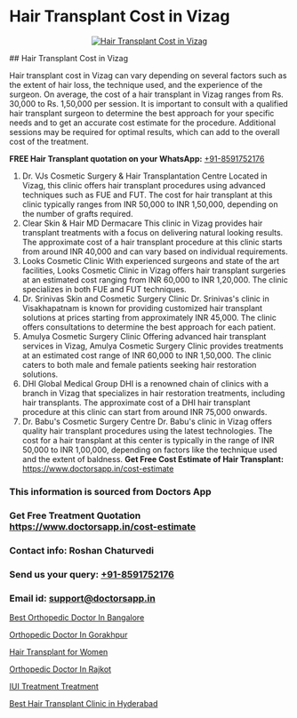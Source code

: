 # Hair Transplant Cost in Vizag

<p align="center">
  <a href="https://doctorsapp.co.in/treatment/hair-transplant">
    <img src="https://doctorsapp.co.in/uploads/treatment_image/transplant.jpg" alt="Hair Transplant Cost in Vizag">
  </a>
</p>
## Hair Transplant Cost in Vizag

Hair transplant cost in Vizag can vary depending on several factors such as the extent of hair loss, the technique used, and the experience of the surgeon. On average, the cost of a hair transplant in Vizag ranges from Rs. 30,000 to Rs. 1,50,000 per session. It is important to consult with a qualified hair transplant surgeon to determine the best approach for your specific needs and to get an accurate cost estimate for the procedure. Additional sessions may be required for optimal results, which can add to the overall cost of the treatment.

**FREE Hair Transplant quotation on your WhatsApp:**  [+91-8591752176](https://api.whatsapp.com/send?phone=8591752176)

1) Dr. VJs Cosmetic Surgery & Hair Transplantation Centre   Located in Vizag, this clinic offers hair transplant procedures using advanced techniques such as FUE and FUT. The cost for hair transplant at this clinic typically ranges from INR 50,000 to INR 1,50,000, depending on the number of grafts required.
2) Clear Skin & Hair MD Dermacare   This clinic in Vizag provides hair transplant treatments with a focus on delivering natural looking results. The approximate cost of a hair transplant procedure at this clinic starts from around INR 40,000 and can vary based on individual requirements.
3) Looks Cosmetic Clinic   With experienced surgeons and state of the art facilities, Looks Cosmetic Clinic in Vizag offers hair transplant surgeries at an estimated cost ranging from INR 60,000 to INR 1,20,000. The clinic specializes in both FUE and FUT techniques.
4) Dr. Srinivas Skin and Cosmetic Surgery Clinic   Dr. Srinivas's clinic in Visakhapatnam is known for providing customized hair transplant solutions at prices starting from approximately INR 45,000. The clinic offers consultations to determine the best approach for each patient.
5) Amulya Cosmetic Surgery Clinic   Offering advanced hair transplant services in Vizag, Amulya Cosmetic Surgery Clinic provides treatments at an estimated cost range of INR 60,000 to INR 1,50,000. The clinic caters to both male and female patients seeking hair restoration solutions.
6) DHI Global Medical Group   DHI is a renowned chain of clinics with a branch in Vizag that specializes in hair restoration treatments, including hair transplants. The approximate cost of a DHI hair transplant procedure at this clinic can start from around INR 75,000 onwards.
7) Dr. Babu's Cosmetic Surgery Centre   Dr. Babu's clinic in Vizag offers quality hair transplant procedures using the latest technologies. The cost for a hair transplant at this center is typically in the range of INR 50,000 to INR 1,00,000, depending on factors like the technique used and the extent of baldness.
**Get Free Cost Estimate of Hair Transplant:** https://www.doctorsapp.in/cost-estimate

### This information is sourced from Doctors App 
### Get Free Treatment Quotation https://www.doctorsapp.in/cost-estimate
### Contact info: Roshan Chaturvedi 
### Send us your query: [+91-8591752176](https://api.whatsapp.com/send?phone=8591752176) 
### Email id: support@doctorsapp.in

[Best Orthopedic Doctor In Bangalore](https://www.linkedin.com/pulse/best-orthopedic-doctor-bangalore-doctorsapp-united-arab-emirates-dn6ke?trackingId=lzz3wq6eLeDZAKWpJ7keQg%3D%3D&lipi=urn%3Ali%3Apage%3Ad_flagship3_company_admin%3Bc8cvKR%2BzQDObJJNC2LloLw%3D%3D)

[Orthopedic Doctor In Gorakhpur](https://www.linkedin.com/pulse/orthopedic-doctor-gorakhpur-knee-replacement-treatment-i1z3e?trackingId=j4SZx%2BShD2eULoXOyQaLvQ%3D%3D&lipi=urn%3Ali%3Apage%3Ad_flagship3_company_admin%3BII%2FSNcWiSiigR90SV5cfEQ%3D%3D)

[Hair Transplant for Women](https://medium.com/@manish632504/hair-transplant-for-women-1936685a76ea)

[Orthopedic Doctor In Rajkot](https://medium.com/@akashbhatt14/orthopedic-doctor-in-rajkot-89aa0913f006)

[IUI Treatment Treatment](https://doctors-apps.github.io/doctorsapp/iui-treatment-treatment)

[Best Hair Transplant Clinic in Hyderabad](https://doctors-apps.github.io/doctorsapp/best-hair-transplant-clinic-in-hyderabad)

